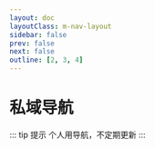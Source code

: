 ```yaml
---
layout: doc
layoutClass: m-nav-layout
sidebar: false
prev: false
next: false
outline: [2, 3, 4]
---
```


<style src="/.vitepress/theme/style/nav.css"></style>

<script setup>
import { NAV_DATA } from '/.vitepress/theme/untils/data'
</script>


# 私域导航

::: tip 提示
个人用导航，不定期更新
:::

<MNavLinks v-for="{title, items} in NAV_DATA" :title="title" :items="items"/>
